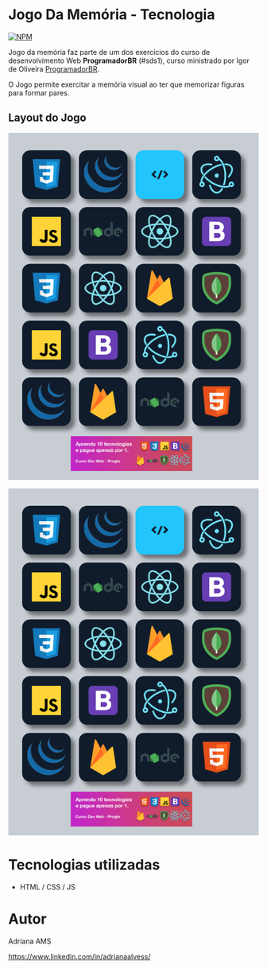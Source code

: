 # Jogo Da Memória - Tecnologia


[![NPM](https://img.shields.io/npm/l/react)](https://github.com/neliocursos/exemplo-readme/blob/main/LICENSE) 




Jogo da memória faz parte de um dos exercícios do curso de desenvolvimento Web **ProgramadorBR** (#sds1), curso ministrado por Igor de Oliveira  [ProgramadorBR](https://www.programadorbr.com "Site do curso").


O Jogo permite exercitar a memória visual ao ter que memorizar figuras para formar pares.


## Layout do Jogo


![Tela 1](https://github.com/AdrianaAMS/JogoDaMemoria/blob/master/assets/Tela2.png)

![Tela 2](https://github.com/AdrianaAMS/JogoDaMemoria/blob/master/assets/Tela2.png)


# Tecnologias utilizadas

- HTML / CSS / JS 

# Autor

Adriana AMS

https://www.linkedin.com/in/adrianaalvess/
